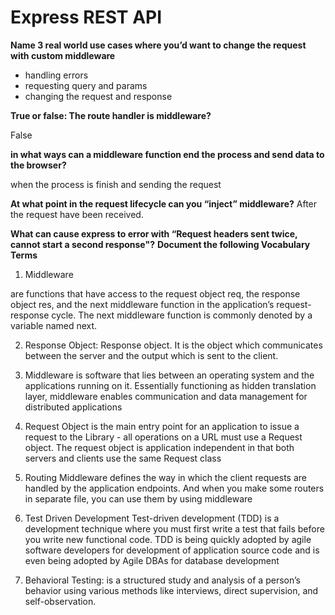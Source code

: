 # Express REST API

**Name 3 real world use cases where you’d want to change the request with custom middleware**

* handling errors
* requesting query and params
* changing the request and response

**True or false: The route handler is middleware?**

False

**in what ways can a middleware function end the process and send data to the browser?**

when the process is finish and sending the request

**At what point in the request lifecycle can you “inject” middleware?**
After the request have been received.

**What can cause express to error with “Request headers sent twice, cannot start a second response"?**
**Document the following Vocabulary Terms**

1. Middleware

are functions that have access to the request object req, the response object res, and the next middleware function in the application’s request-response cycle. The next middleware function is commonly denoted by a variable named next.


2. Response Object:
 Response object. It is the object which communicates between the server and the output which is sent to the client. 

3.  Middleware is software that lies between an operating system and the applications running on it. Essentially functioning as hidden translation layer, middleware enables communication and data management for distributed applications

4. Request Object
is the main entry point for an application to issue a request to the Library - all operations on a URL must use a Request object. The request object is application independent in that both servers and clients use the same Request class

5. Routing Middleware
defines the way in which the client requests are handled by the application endpoints. And when you make some routers in separate file, you can use them by using middleware

6. Test Driven Development‬‏
Test-driven development (TDD) is a development technique where you must first write a test that fails before you write new functional code. TDD is being quickly adopted by agile software developers for development of application source code and is even being adopted by Agile DBAs for database development

7. Behavioral Testing:
 is a structured study and analysis of a person’s behavior using various methods like interviews, direct supervision, and self-observation.